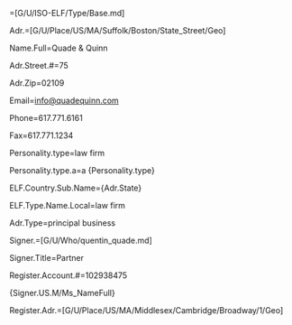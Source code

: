 
=[G/U/ISO-ELF/Type/Base.md]

Adr.=[G/U/Place/US/MA/Suffolk/Boston/State_Street/Geo]

Name.Full=Quade & Quinn

Adr.Street.#=75

Adr.Zip=02109

Email=info@quadequinn.com

Phone=617.771.6161

Fax=617.771.1234

Personality.type=law firm

Personality.type.a=a {Personality.type}

ELF.Country.Sub.Name={Adr.State}

ELF.Type.Name.Local=law firm

Adr.Type=principal business 

Signer.=[G/U/Who/quentin_quade.md]

Signer.Title=Partner

Register.Account.#=102938475

{Signer.US.M/Ms_NameFull}

Register.Adr.=[G/U/Place/US/MA/Middlesex/Cambridge/Broadway/1/Geo]
